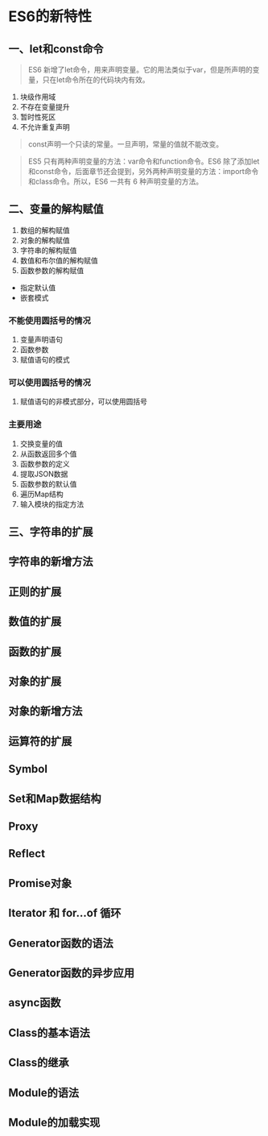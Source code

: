 # ES6的新特性

## 一、let和const命令

> ES6 新增了let命令，用来声明变量。它的用法类似于var，但是所声明的变量，只在let命令所在的代码块内有效。
1. 块级作用域
2. 不存在变量提升
3. 暂时性死区
4. 不允许重复声明

>const声明一个只读的常量。一旦声明，常量的值就不能改变。

>ES5 只有两种声明变量的方法：var命令和function命令。ES6 除了添加let和const命令，后面章节还会提到，另外两种声明变量的方法：import命令和class命令。所以，ES6 一共有 6 种声明变量的方法。

## 二、变量的解构赋值

1. 数组的解构赋值
2. 对象的解构赋值
3. 字符串的解构赋值
4. 数值和布尔值的解构赋值
5. 函数参数的解构赋值

- 指定默认值
- 嵌套模式

### 不能使用圆括号的情况

1. 变量声明语句
2. 函数参数
3. 赋值语句的模式

### 可以使用圆括号的情况

1. 赋值语句的非模式部分，可以使用圆括号

### 主要用途
1. 交换变量的值
2. 从函数返回多个值
3. 函数参数的定义
4. 提取JSON数据
5. 函数参数的默认值
6. 遍历Map结构
7. 输入模块的指定方法


## 三、字符串的扩展

## 字符串的新增方法

## 正则的扩展

## 数值的扩展

## 函数的扩展

## 对象的扩展

## 对象的新增方法

## 运算符的扩展

## Symbol

## Set和Map数据结构

## Proxy

## Reflect

## Promise对象

## Iterator 和 for...of 循环

## Generator函数的语法

## Generator函数的异步应用

## async函数

## Class的基本语法

## Class的继承

## Module的语法

## Module的加载实现

